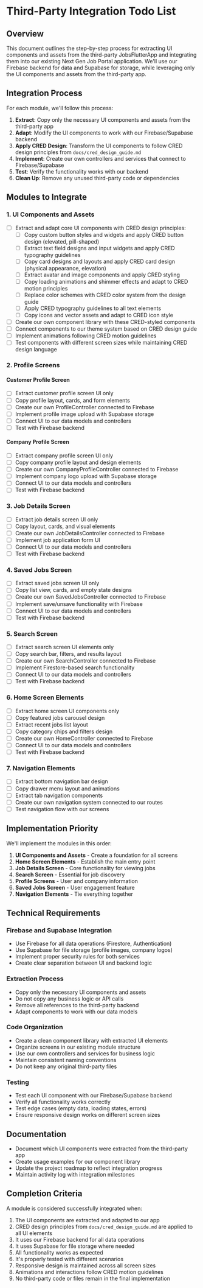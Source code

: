 # Third-Party Integration Todo List

## Overview
This document outlines the step-by-step process for extracting UI components and assets from the third-party JobsFlutterApp and integrating them into our existing Next Gen Job Portal application. We'll use our Firebase backend for data and Supabase for storage, while leveraging only the UI components and assets from the third-party app.

## Integration Process

For each module, we'll follow this process:
1. **Extract**: Copy only the necessary UI components and assets from the third-party app
2. **Adapt**: Modify the UI components to work with our Firebase/Supabase backend
3. **Apply CRED Design**: Transform the UI components to follow CRED design principles from `docs/cred_design_guide.md`
4. **Implement**: Create our own controllers and services that connect to Firebase/Supabase
5. **Test**: Verify the functionality works with our backend
6. **Clean Up**: Remove any unused third-party code or dependencies

## Modules to Integrate

### 1. UI Components and Assets

- [ ] Extract and adapt core UI components with CRED design principles:
  - [ ] Copy custom button styles and widgets and apply CRED button design (elevated, pill-shaped)
  - [ ] Extract text field designs and input widgets and apply CRED typography guidelines
  - [ ] Copy card designs and layouts and apply CRED card design (physical appearance, elevation)
  - [ ] Extract avatar and image components and apply CRED styling
  - [ ] Copy loading animations and shimmer effects and adapt to CRED motion principles
  - [ ] Replace color schemes with CRED color system from the design guide
  - [ ] Apply CRED typography guidelines to all text elements
  - [ ] Copy icons and vector assets and adapt to CRED icon style
- [ ] Create our own component library with these CRED-styled components
- [ ] Connect components to our theme system based on CRED design guide
- [ ] Implement animations following CRED motion guidelines
- [ ] Test components with different screen sizes while maintaining CRED design language

### 2. Profile Screens

#### Customer Profile Screen
- [ ] Extract customer profile screen UI only
- [ ] Copy profile layout, cards, and form elements
- [ ] Create our own ProfileController connected to Firebase
- [ ] Implement profile image upload with Supabase storage
- [ ] Connect UI to our data models and controllers
- [ ] Test with Firebase backend

#### Company Profile Screen
- [ ] Extract company profile screen UI only
- [ ] Copy company profile layout and design elements
- [ ] Create our own CompanyProfileController connected to Firebase
- [ ] Implement company logo upload with Supabase storage
- [ ] Connect UI to our data models and controllers
- [ ] Test with Firebase backend

### 3. Job Details Screen

- [ ] Extract job details screen UI only
- [ ] Copy layout, cards, and visual elements
- [ ] Create our own JobDetailsController connected to Firebase
- [ ] Implement job application form UI
- [ ] Connect UI to our data models and controllers
- [ ] Test with Firebase backend

### 4. Saved Jobs Screen

- [ ] Extract saved jobs screen UI only
- [ ] Copy list view, cards, and empty state designs
- [ ] Create our own SavedJobsController connected to Firebase
- [ ] Implement save/unsave functionality with Firebase
- [ ] Connect UI to our data models and controllers
- [ ] Test with Firebase backend

### 5. Search Screen

- [ ] Extract search screen UI elements only
- [ ] Copy search bar, filters, and results layout
- [ ] Create our own SearchController connected to Firebase
- [ ] Implement Firestore-based search functionality
- [ ] Connect UI to our data models and controllers
- [ ] Test with Firebase backend

### 6. Home Screen Elements

- [ ] Extract home screen UI components only
- [ ] Copy featured jobs carousel design
- [ ] Extract recent jobs list layout
- [ ] Copy category chips and filters design
- [ ] Create our own HomeController connected to Firebase
- [ ] Connect UI to our data models and controllers
- [ ] Test with Firebase backend

### 7. Navigation Elements

- [ ] Extract bottom navigation bar design
- [ ] Copy drawer menu layout and animations
- [ ] Extract tab navigation components
- [ ] Create our own navigation system connected to our routes
- [ ] Test navigation flow with our screens

## Implementation Priority

We'll implement the modules in this order:

1. **UI Components and Assets** - Create a foundation for all screens
2. **Home Screen Elements** - Establish the main entry point
3. **Job Details Screen** - Core functionality for viewing jobs
4. **Search Screen** - Essential for job discovery
5. **Profile Screens** - User and company information
6. **Saved Jobs Screen** - User engagement feature
7. **Navigation Elements** - Tie everything together

## Technical Requirements

### Firebase and Supabase Integration
- Use Firebase for all data operations (Firestore, Authentication)
- Use Supabase for file storage (profile images, company logos)
- Implement proper security rules for both services
- Create clear separation between UI and backend logic

### Extraction Process
- Copy only the necessary UI components and assets
- Do not copy any business logic or API calls
- Remove all references to the third-party backend
- Adapt components to work with our data models

### Code Organization
- Create a clean component library with extracted UI elements
- Organize screens in our existing module structure
- Use our own controllers and services for business logic
- Maintain consistent naming conventions
- Do not keep any original third-party files

### Testing
- Test each UI component with our Firebase/Supabase backend
- Verify all functionality works correctly
- Test edge cases (empty data, loading states, errors)
- Ensure responsive design works on different screen sizes

## Documentation
- Document which UI components were extracted from the third-party app
- Create usage examples for our component library
- Update the project roadmap to reflect integration progress
- Maintain activity log with integration milestones

## Completion Criteria
A module is considered successfully integrated when:
1. The UI components are extracted and adapted to our app
2. CRED design principles from `docs/cred_design_guide.md` are applied to all UI elements
3. It uses our Firebase backend for all data operations
4. It uses Supabase for file storage where needed
5. All functionality works as expected
6. It's properly tested with different scenarios
7. Responsive design is maintained across all screen sizes
8. Animations and interactions follow CRED motion guidelines
9. No third-party code or files remain in the final implementation
